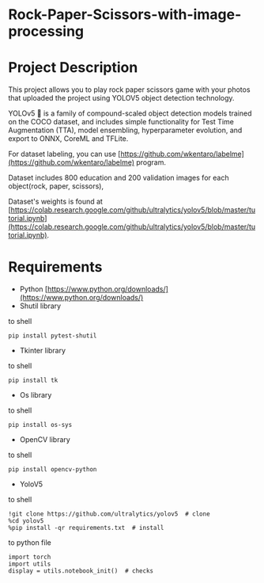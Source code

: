 # Rock-Paper-Scissors-with-image-processing


# Project Description
This project allows you to play rock paper scissors game with your photos that uploaded the project using YOLOV5 object detection technology.

YOLOv5 🚀 is a family of compound-scaled object detection models trained on the COCO dataset, and includes simple functionality for Test Time Augmentation (TTA), model ensembling, hyperparameter evolution, and export to ONNX, CoreML and TFLite.

For dataset labeling, you can use [https://github.com/wkentaro/labelme](https://github.com/wkentaro/labelme) program.

Dataset includes 800 education and 200 validation images for each object(rock, paper, scissors), 

Dataset's weights is found at [https://colab.research.google.com/github/ultralytics/yolov5/blob/master/tutorial.ipynb](https://colab.research.google.com/github/ultralytics/yolov5/blob/master/tutorial.ipynb). 

# Requirements

- Python
[https://www.python.org/downloads/](https://www.python.org/downloads/)
- Shutil library

to shell
```
pip install pytest-shutil
```
- Tkinter library

to shell
```
pip install tk
```
- Os library

to shell
```
pip install os-sys
```
- OpenCV library

to shell
```
pip install opencv-python
```
- YoloV5

to shell
```
!git clone https://github.com/ultralytics/yolov5  # clone
%cd yolov5
%pip install -qr requirements.txt  # install
```

to python file
```
import torch
import utils
display = utils.notebook_init()  # checks
```
